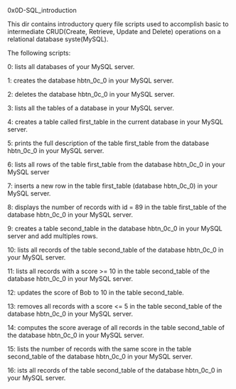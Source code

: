 0x0D-SQL_introduction

This dir contains introductory query file scripts used to accomplish basic to
intermediate CRUD(Create, Retrieve, Update and Delete) operations on a
relational database syste(MySQL).


The following scripts:

0: lists all databases of your MySQL server.

1: creates the database hbtn_0c_0 in your MySQL server.

2: deletes the database hbtn_0c_0 in your MySQL server.

3: lists all the tables of a database in your MySQL server.

4: creates a table called first_table in the current database in your MySQL server.

5: prints the full description of the table first_table from the database
hbtn_0c_0 in your MySQL server.

6: lists all rows of the table first_table from the database hbtn_0c_0 in your
MySQL server

7: inserts a new row in the table first_table (database hbtn_0c_0) in your MySQL
server.

8: displays the number of records with id = 89 in the table first_table of the
database hbtn_0c_0 in your MySQL server.

9: creates a table second_table in the database hbtn_0c_0 in your MySQL server
and add multiples rows.

10: lists all records of the table second_table of the database hbtn_0c_0 in
your MySQL server.

11: lists all records with a score >= 10 in the table second_table of the
database hbtn_0c_0 in your MySQL server.

12: updates the score of Bob to 10 in the table second_table.

13: removes all records with a score <= 5 in the table second_table of the
database hbtn_0c_0 in your MySQL server.

14: computes the score average of all records in the table second_table of the
database hbtn_0c_0 in your MySQL server.

15: lists the number of records with the same score in the table second_table of
the database hbtn_0c_0 in your MySQL server.

16: ists all records of the table second_table of the database hbtn_0c_0 in
your MySQL server.
